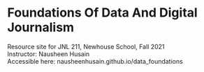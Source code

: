 # Foundations Of Data And Digital Journalism  
Resource site for JNL 211, Newhouse School, Fall 2021  
Instructor: Nausheen Husain  
Accessible here: nausheenhusain.github.io/data_foundations  
